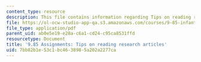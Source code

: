 ```yaml
---
content_type: resource
description: This file contains information regarding Tips on reading research articles.
file: https://ol-ocw-studio-app-qa.s3.amazonaws.com/courses/9-85-infant-and-early-childhood-cognition-fall-2012/7bb82b1e53c1bc4638985a202a2277ca_MIT9_85F12_cr_tips.pdf
file_type: application/pdf
parent_uid: ab0e5e19-e28a-c6a1-cd24-c95ca8531ffd
resourcetype: Document
title: '9.85 Assignments: Tips on reading research articles'
uid: 7bb82b1e-53c1-bc46-3898-5a202a2277ca
---
```

